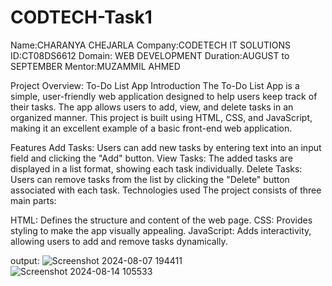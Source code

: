 
# CODTECH-Task1
Name:CHARANYA CHEJARLA
Company:CODETECH IT SOLUTIONS
ID:CT08DS6612
Domain: WEB DEVELOPMENT
Duration:AUGUST to SEPTEMBER
Mentor:MUZAMMIL AHMED

Project Overview: To-Do List App
Introduction
The To-Do List App is a simple, user-friendly web application designed to help users keep track of their tasks. The app allows users to add, view, and delete tasks in an organized manner. This project is built using HTML, CSS, and JavaScript, making it an excellent example of a basic front-end web application.

Features
Add Tasks: Users can add new tasks by entering text into an input field and clicking the "Add" button.
View Tasks: The added tasks are displayed in a list format, showing each task individually.
Delete Tasks: Users can remove tasks from the list by clicking the "Delete" button associated with each task.
Technologies used
The project consists of three main parts:

HTML: Defines the structure and content of the web page.
CSS: Provides styling to make the app visually appealing.
JavaScript: Adds interactivity, allowing users to add and remove tasks dynamically.

output:
![Screenshot 2024-08-07 194411](https://github.com/user-attachments/assets/73b944a2-2fa4-46f1-9e4c-bb59225ac6c1)
![Screenshot 2024-08-14 105533](https://github.com/user-attachments/assets/e515b022-1474-49ac-a815-ffd667ccb9ef)
